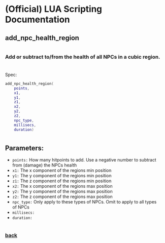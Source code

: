 
# (Official) LUA Scripting Documentation

## add_npc_health_region
#
### Add or subtract to/from the health of all NPCs in a cubic region.
#
Spec:
```lua
add_npc_health_region(
	points,
	x1,
	y1,
	z1,
	x2,
	y2,
	z2,
	npc_type,
	millisecs,
	duration)
```
#
## Parameters:
- `points:` How many hitpoints to add. Use a negative number to subtract from (damage) the NPCs health
- `x1:` The x component of the regions min position
- `y1:` The y component of the regions min position
- `z1:` The z component of the regions min position
- `x2:` The x component of the regions max position
- `y2:` The y component of the regions max position
- `z2:` The z component of the regions max position
- `npc_type:` Only apply to these types of NPCs. Omit to apply to all types of NPCs
- `millisecs:` 
- `duration:` 
#
### [back](../npcs)
